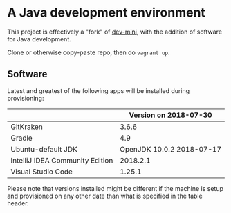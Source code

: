 # A Java development environment

This project is effectively a "fork" of [dev-mini][intro-1], with the addition
of software for Java development.

Clone or otherwise copy-paste repo, then do `vagrant up`.

[intro-1]: https://github.com/martinanderssondotcom/dev-mini

## Software

Latest and greatest of the following apps will be installed during provisioning:

|                                 | Version on 2018-07-30     |
| ------------------------------- | ------------------------- |
| GitKraken                       | 3.6.6                     |
| Gradle                          | 4.9                       |
| Ubuntu-default JDK              | OpenJDK 10.0.2 2018-07-17 |
| IntelliJ IDEA Community Edition | 2018.2.1                  |
| Visual Studio Code              | 1.25.1                    |

Please note that versions installed might be different if the machine is setup
and provisioned on any other date than what is specified in the table header.